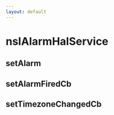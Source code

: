 ```yaml
---
layout: default
---
```


# nsIAlarmHalService #

## setAlarm ##

## setAlarmFiredCb ##

## setTimezoneChangedCb ##
